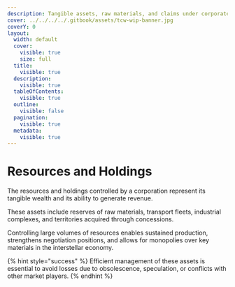 ```yaml
---
description: Tangible assets, raw materials, and claims under corporate control.
cover: ../../../../.gitbook/assets/tcw-wip-banner.jpg
coverY: 0
layout:
  width: default
  cover:
    visible: true
    size: full
  title:
    visible: true
  description:
    visible: true
  tableOfContents:
    visible: true
  outline:
    visible: false
  pagination:
    visible: true
  metadata:
    visible: true
---
```


# Resources and Holdings

The resources and holdings controlled by a corporation represent its tangible wealth and its ability to generate revenue.

These assets include reserves of raw materials, transport fleets, industrial complexes, and territories acquired through concessions.

Controlling large volumes of resources enables sustained production, strengthens negotiation positions, and allows for monopolies over key materials in the interstellar economy.

{% hint style="success" %}
Efficient management of these assets is essential to avoid losses due to obsolescence, speculation, or conflicts with other market players.
{% endhint %}
